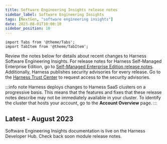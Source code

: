 ```yaml
---
title: Software Engineering Insights release notes
sidebar_label: Software Engineering Insights
tags: [NextGen, "software engineering insights"]
date: 2023-08-01T10:00:10
sidebar_position: 10
---
```


```mdx-code-block
import Tabs from '@theme/Tabs';
import TabItem from '@theme/TabItem';
```

<DocsButton icon = "fa-solid fa-square-rss" text="Subscribe via RSS" link="/release-notes/software-engineering-insights/rss.xml" />

Review the notes below for details about recent changes to Harness Software Engineering Insights. For release notes for Harness Self-Managed Enterprise Edition, go to [Self-Managed Enterprise Edition release notes](/release-notes/self-managed-enterprise-edition). Additionally, Harness publishes security advisories for every release. Go to the [Harness Trust Center](https://trust.harness.io/?itemUid=c41ff7d5-98e7-4d79-9594-fd8ef93a2838&source=documents_card) to request access to the security advisories.

:::info note
Harness deploys changes to Harness SaaS clusters on a progressive basis. This means that the features and fixes that these release notes describe may not be immediately available in your cluster. To identify the cluster that hosts your account, go to the **Account Overview** page.
:::


## Latest - August 2023

Software Engineering Insights documentation is live on the Harness Developer Hub. Check back soon module release notes.

<!--
```mdx-code-block
<Tabs>
  <TabItem value="What's new">
```

This release does not include new features.

```mdx-code-block
  </TabItem>
  <TabItem value="Early access">
```

This release does not include early access features.

```mdx-code-block
  </TabItem>
  <TabItem value="Fixed issues">
```

This release does not include fixed issues

```mdx-code-block
  </TabItem>
</Tabs>
```
-->

<!--## Previous releases

<details>
<summary>2023 releases</summary>

#### Month, dd, 2023, version nnnn

##### What's new

This release does not include new features.

##### Early access

This release does not include early access features.

##### Fixed issues

This release does not include fixed issues.

</details>
-->